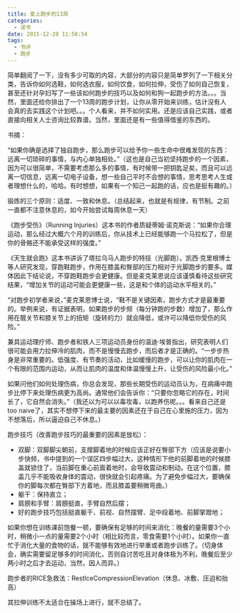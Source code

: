 ```yaml
---
title: 爱上跑步的13周
categories:
  - 读书
date: 2015-12-28 11:58:54
tags:
  - 书评
  - 跑步
---
```


简单翻阅了一下，没有多少可取的内容，大部分的内容只是简单罗列了一下相关分类，告诉你如何选鞋，如何选衣服，如何饮食，如何拉伸，受伤了如何自己恢复，甚至还针对孕妇写了一些该如何跑步的技巧以及如何和狗一起跑步的方法。。。当然，里面还给你排出了一个13周的跑步计划，让你从零开始来训练，估计没有人会真的去实践这个计划吧。。。个人看来，并不如何实用。还是应该自己实践，或者直接向相关人士咨询比较靠谱。当然，里面还是有一些值得借鉴的东西的。

<!-- more -->

书摘：

“如果你确是选择了独自跑步，那么跑步可以给予你一些生命中很难发现的东西：远离一切琐碎的事情，与内心单独相处。”（这也是自己当初坚持跑步的一个因素，因为可以很简单，不需要考虑那么多的事情，有时候带一把钥匙足矣，而且可以远离一切信息，远离一切电子设备，想一些自己平时不会想的事情，思考思考人生或者理想什么的，哈哈。有时想想，如果有一个知己一起跑的话，应也是挺有趣的。）

锻炼的三个原则：适度、一致和休息。（总结起来，也就是有规律，有节制。之前一直都不注意休息的，如今开始尝试每周休息一天）

《跑步受伤》（Running Injuries）这本书的作者质疑蒂姆·诺克斯说：“如果你合理运动，那么经过大概六个月的训练后，你从技术上已经能够跑一个马拉松了，但是你的骨骼还不能承受这样的强度。”

《天生就会跑》这本书讲诉了塔拉乌马人跑步的特技（光脚跑）。凯西·克里根博士等人研究发现，穿跑鞋跑步，作用在膝盖和臀部的压力相对于光脚跑步的要多。媒体因此下结论说，不穿跑鞋跑步会更健康。但是麦克莱恩说应该谨慎看待这些研究结果，“增加关节的运动可能会更健康一些，这是和个体的运动水平相关的。”

“对跑步初学者来说，”麦克莱恩博士说，“鞋不是关键因素，跑步方式才是最重要的。举例来说，有证据表明，如果跑步的步频（每分钟跑的步数）增加了，那么作用在髋关节和膝关节上的扭矩（旋转的力）就会降低，或许可以降低你受伤的风险。”

兼具运动理疗师、跑步者和铁人三项运动员身份的温迪·埃普指出，研究表明人们很可能会用力拉伸冷的肌肉，而不是慢慢去跑步，而后者才是正确的。“一步步热身是非常重要的。低强度、有节奏的活动，比如缓慢的跑步，可以让你的肌肉在一个有限的范围内运动，从而让肌肉的温度和体温慢慢上升，让受伤的风险最小化。”

如果问他们如何处理伤病，你总会发现，那些长期受伤的运动员认为，在病痛中跑步比停下来处理伤病更为高尚。通常他们会告诉你：“只要你忽略它的存在，时间长了，它自然会消失。”（我还以为可以以毒攻毒，以跑养伤呢。。。看来自己还是too naive了，其实不想停下来的最主要的因素还在于自己在心里施的压力，因为不想落后，所以逼迫自己不休息。）

跑步技巧（改善跑步技巧的最重要的因素是放松）：

- 双脚：双脚脚尖朝前，支撑脚着地的时候应该正好在臀部下方（应该是说要小步快频，书中提到的一个误区四步幅过大，这种情形下他的前脚着地的时候膝盖就锁住了，当前脚在重心前面着地时，会导致震动和制动。在这个位置，膝盖几乎不能吸收身体的震动，很快就会引起疼痛。为了避免步幅过大，要确保你的脚每次都在臀部下方着地，而且膝盖要稍微弯曲。）
- 躯干：保持直立；
- 肩膀和手臂：肩膀挺直，手臂自然后摆；
- 好的跑步技巧包括挺直躯干、前视、自然摆臂、足中段着地、前脚掌蹬地；

如果你想在训练课前饱餐一顿，要确保有足够的时间来消化：晚餐的量需要3个小时，稍微小一点的量需要2个小时（相比较而言，零食需要1个小时）。如果你一直忙于消化大量的食物的话，就不能够有效地进行举重或者跑步训练了。（切身体会，确实需要留足够多的时间消化，否则自讨苦吃且对身体极为不利，晚餐后至少两小时之后才去运动，当然，因人而异。）

跑步者的RICE急救法：RestIceCompressionElevation（休息、冰敷、压迫和抬高）

其拉伸训练不太适合在操场上进行，就不总结了。

